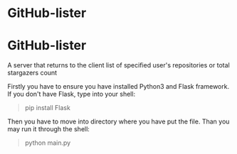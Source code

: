 # GitHub-lister
# GitHub-lister
A server that returns to the client list of specified user's repositories or total stargazers count

Firstly you have to ensure you have installed Python3 and Flask framework. If you don't have Flask, type into your shell:
>pip install Flask

Then you have to move into directory where you have put the file. Than you may run it through the shell:
>python main.py
